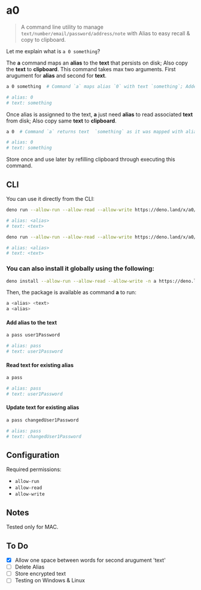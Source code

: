 # a0
> A command line utility to manage `text/number/email/password/address/note` with Alias to easy recall & copy to clipboard.

Let me explain what is `a 0 something`?

The **a** command maps an **alias** to the **text** that persists on disk; Also copy the **text** to **clipboard**. This command takes max two arguments. First arugument for **alias** and second for **text**.

```bash
a 0 something  # Command `a` maps alias `0` with text `something`; Added text to clipboard.

# alias: 0
# text: something
```

Once alias is assignned to the text, **a** just need **alias** to read associated **text** from disk; Also copy same **text** to **clipboard**.

```bash
a 0  # Command `a` returns text  `something` as it was mapped with alias `0` earlier; Added text to clipboard.

# alias: 0
# text: something
```

Store once and use later by refilling clipboard through executing this command. 

## CLI
You can use it directly from the CLI:

```bash
deno run --allow-run --allow-read --allow-write https://deno.land/x/a0/cli.ts <alias> <text>

# alias: <alias>
# text: <text>

deno run --allow-run --allow-read --allow-write https://deno.land/x/a0/cli.ts <alias>

# alias: <alias>
# text: <text>
```

### You can also install it globally using the following:

```bash
deno install --allow-run --allow-read --allow-write -n a https://deno.land/x/a0/cli.ts
```

Then, the package is available as command **a** to run:

```bash
a <alias> <text>
a <alias>
```

#### Add alias to the text

```bash
a pass user1Password

# alias: pass
# text: user1Password
```

#### Read text for existing alias

```bash
a pass

# alias: pass
# text: user1Password
```

#### Update text for existing alias

```bash
a pass changedUser1Password

# alias: pass
# text: changedUser1Password
```

## Configuration
Required permissions:
- `allow-run`
- `allow-read`
- `allow-write`

## Notes
Tested only for MAC.

## To Do
- [x] Allow one space between words for second arugument 'text'
- [ ] Delete Alias
- [ ] Store encrypted text
- [ ] Testing on Windows & Linux
